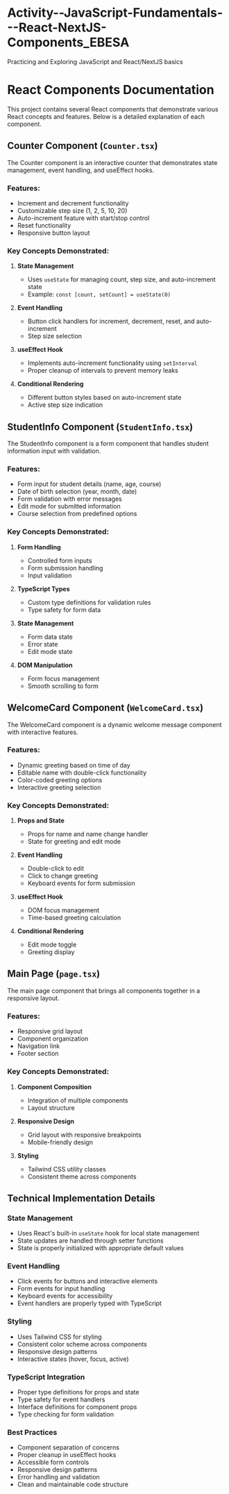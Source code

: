 # Activity--JavaScript-Fundamentals---React-NextJS-Components_EBESA

Practicing and Exploring JavaScript and React/NextJS basics

# React Components Documentation

This project contains several React components that demonstrate various React concepts and features. Below is a detailed explanation of each component.

## Counter Component (`Counter.tsx`)

The Counter component is an interactive counter that demonstrates state management, event handling, and useEffect hooks.

### Features:
- Increment and decrement functionality
- Customizable step size (1, 2, 5, 10, 20)
- Auto-increment feature with start/stop control
- Reset functionality
- Responsive button layout

### Key Concepts Demonstrated:
1. **State Management**
   - Uses `useState` for managing count, step size, and auto-increment state
   - Example: `const [count, setCount] = useState(0)`

2. **Event Handling**
   - Button click handlers for increment, decrement, reset, and auto-increment
   - Step size selection

3. **useEffect Hook**
   - Implements auto-increment functionality using `setInterval`
   - Proper cleanup of intervals to prevent memory leaks

4. **Conditional Rendering**
   - Different button styles based on auto-increment state
   - Active step size indication

## StudentInfo Component (`StudentInfo.tsx`)

The StudentInfo component is a form component that handles student information input with validation.

### Features:
- Form input for student details (name, age, course)
- Date of birth selection (year, month, date)
- Form validation with error messages
- Edit mode for submitted information
- Course selection from predefined options

### Key Concepts Demonstrated:
1. **Form Handling**
   - Controlled form inputs
   - Form submission handling
   - Input validation

2. **TypeScript Types**
   - Custom type definitions for validation rules
   - Type safety for form data

3. **State Management**
   - Form data state
   - Error state
   - Edit mode state

4. **DOM Manipulation**
   - Form focus management
   - Smooth scrolling to form

## WelcomeCard Component (`WelcomeCard.tsx`)

The WelcomeCard component is a dynamic welcome message component with interactive features.

### Features:
- Dynamic greeting based on time of day
- Editable name with double-click functionality
- Color-coded greeting options
- Interactive greeting selection

### Key Concepts Demonstrated:
1. **Props and State**
   - Props for name and name change handler
   - State for greeting and edit mode

2. **Event Handling**
   - Double-click to edit
   - Click to change greeting
   - Keyboard events for form submission

3. **useEffect Hook**
   - DOM focus management
   - Time-based greeting calculation

4. **Conditional Rendering**
   - Edit mode toggle
   - Greeting display

## Main Page (`page.tsx`)

The main page component that brings all components together in a responsive layout.

### Features:
- Responsive grid layout
- Component organization
- Navigation link
- Footer section

### Key Concepts Demonstrated:
1. **Component Composition**
   - Integration of multiple components
   - Layout structure

2. **Responsive Design**
   - Grid layout with responsive breakpoints
   - Mobile-friendly design

3. **Styling**
   - Tailwind CSS utility classes
   - Consistent theme across components

## Technical Implementation Details

### State Management
- Uses React's built-in `useState` hook for local state management
- State updates are handled through setter functions
- State is properly initialized with appropriate default values

### Event Handling
- Click events for buttons and interactive elements
- Form events for input handling
- Keyboard events for accessibility
- Event handlers are properly typed with TypeScript

### Styling
- Uses Tailwind CSS for styling
- Consistent color scheme across components
- Responsive design patterns
- Interactive states (hover, focus, active)

### TypeScript Integration
- Proper type definitions for props and state
- Type safety for event handlers
- Interface definitions for component props
- Type checking for form validation

### Best Practices
- Component separation of concerns
- Proper cleanup in useEffect hooks
- Accessible form controls
- Responsive design patterns
- Error handling and validation
- Clean and maintainable code structure

